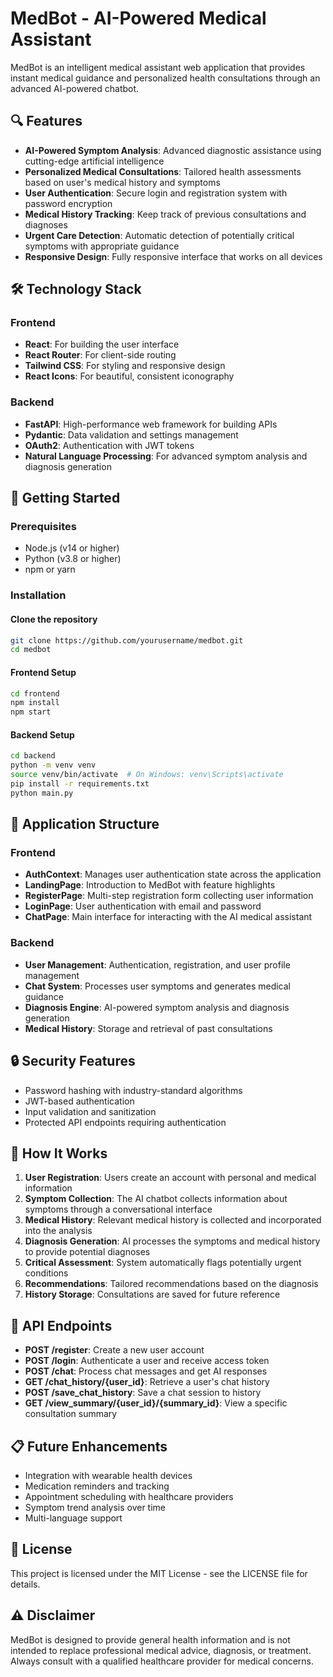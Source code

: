 # MedBot - AI-Powered Medical Assistant

MedBot is an intelligent medical assistant web application that provides instant medical guidance and personalized health consultations through an advanced AI-powered chatbot.

## 🔍 Features

- **AI-Powered Symptom Analysis**: Advanced diagnostic assistance using cutting-edge artificial intelligence
- **Personalized Medical Consultations**: Tailored health assessments based on user's medical history and symptoms
- **User Authentication**: Secure login and registration system with password encryption
- **Medical History Tracking**: Keep track of previous consultations and diagnoses
- **Urgent Care Detection**: Automatic detection of potentially critical symptoms with appropriate guidance
- **Responsive Design**: Fully responsive interface that works on all devices

## 🛠️ Technology Stack

### Frontend
- **React**: For building the user interface
- **React Router**: For client-side routing
- **Tailwind CSS**: For styling and responsive design
- **React Icons**: For beautiful, consistent iconography

### Backend
- **FastAPI**: High-performance web framework for building APIs
- **Pydantic**: Data validation and settings management
- **OAuth2**: Authentication with JWT tokens
- **Natural Language Processing**: For advanced symptom analysis and diagnosis generation

## 🚀 Getting Started

### Prerequisites
- Node.js (v14 or higher)
- Python (v3.8 or higher)
- npm or yarn

### Installation

#### Clone the repository
```bash
git clone https://github.com/yourusername/medbot.git
cd medbot
```

#### Frontend Setup
```bash
cd frontend
npm install
npm start
```

#### Backend Setup
```bash
cd backend
python -m venv venv
source venv/bin/activate  # On Windows: venv\Scripts\activate
pip install -r requirements.txt
python main.py
```

## 📱 Application Structure

### Frontend
- **AuthContext**: Manages user authentication state across the application
- **LandingPage**: Introduction to MedBot with feature highlights
- **RegisterPage**: Multi-step registration form collecting user information
- **LoginPage**: User authentication with email and password
- **ChatPage**: Main interface for interacting with the AI medical assistant

### Backend
- **User Management**: Authentication, registration, and user profile management
- **Chat System**: Processes user symptoms and generates medical guidance
- **Diagnosis Engine**: AI-powered symptom analysis and diagnosis generation
- **Medical History**: Storage and retrieval of past consultations

## 🔒 Security Features

- Password hashing with industry-standard algorithms
- JWT-based authentication
- Input validation and sanitization
- Protected API endpoints requiring authentication

## 🧪 How It Works

1. **User Registration**: Users create an account with personal and medical information
2. **Symptom Collection**: The AI chatbot collects information about symptoms through a conversational interface
3. **Medical History**: Relevant medical history is collected and incorporated into the analysis
4. **Diagnosis Generation**: AI processes the symptoms and medical history to provide potential diagnoses
5. **Critical Assessment**: System automatically flags potentially urgent conditions
6. **Recommendations**: Tailored recommendations based on the diagnosis
7. **History Storage**: Consultations are saved for future reference

## 📖 API Endpoints

- **POST /register**: Create a new user account
- **POST /login**: Authenticate a user and receive access token
- **POST /chat**: Process chat messages and get AI responses
- **GET /chat_history/{user_id}**: Retrieve a user's chat history
- **POST /save_chat_history**: Save a chat session to history
- **GET /view_summary/{user_id}/{summary_id}**: View a specific consultation summary

## 📋 Future Enhancements

- Integration with wearable health devices
- Medication reminders and tracking
- Appointment scheduling with healthcare providers
- Symptom trend analysis over time
- Multi-language support

## 📄 License

This project is licensed under the MIT License - see the LICENSE file for details.

## ⚠️ Disclaimer

MedBot is designed to provide general health information and is not intended to replace professional medical advice, diagnosis, or treatment. Always consult with a qualified healthcare provider for medical concerns. 